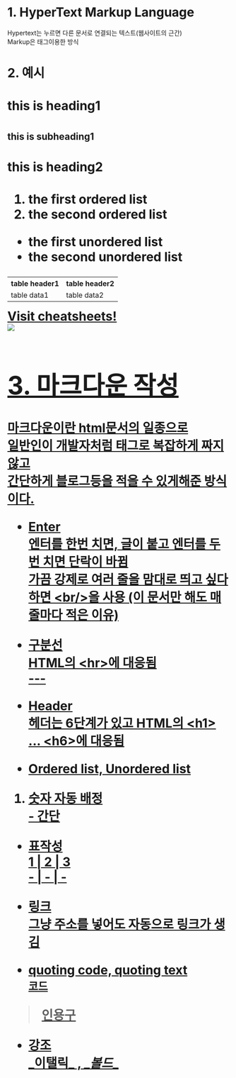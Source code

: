 # 1. HyperText Markup Language
Hypertext는 누르면 다른 문서로 연결되는 텍스트(웹사이트의 근간)<br>
Markup은 태그이용한 방식

# 2. 예시
<html>
  <h1>this is heading1<h1>
    <h2>this is subheading1<h2>
  <h1>this is heading2<h1>
  <ol>
    <li>the first ordered list</li>
    <li>the second ordered list</li>
  </ol>
  <ul>
    <li>the first unordered list</li>
    <li>the second unordered list</li>
  </ul>
  <table>
    <tr>
      <th>table header1</th>
      <th>table header2</th>
    </tr>
    <tr>
      <td>table data1</td>
      <td>table data2</td>
    </table>
    <a href="https://github.com/Lutris98/Cheatsheets">Visit cheatsheets!</br>
    <img src="https://github.com/Lutris98/PersonalProject_TradingBot/blob/main/Quote.png"></img>

# 3. 마크다운 작성
마크다운이란 html문서의 일종으로<br> 
일반인이 개발자처럼 태그로 복잡하게 짜지 않고 <br>
간단하게 블로그등을 적을 수 있게해준 방식이다.
- Enter<br/>
엔터를 한번 치면, 글이 붙고 엔터를 두번 치면 단락이 바뀜<br/>
가끔 강제로 여러 줄을 맘대로 띄고 싶다 하면 \<br/>을 사용 (이 문서만 해도 매 줄마다 적은 이유) <br/>

- 구분선<br/>
HTML의 \<hr>에 대응됨 <br/>
\---

- Header<br/>
헤더는 6단계가 있고 HTML의 \<h1> ... \<h6>에 대응됨<br/>

- Ordered list, Unordered list<br/>
1. 숫자 자동 배정<br/>
\- 간단<br/>

- 표작성<br/>
1 | 2 | 3<br/>
\- | - | -<br/>

- 링크<br/>
그냥 주소를 넣어도 자동으로 링크가 생김<br/>

- quoting code, quoting text <br/>
`코드`<br/>
> 인용구<br/>

- 강조<br/>
\_이탤릭_ , \__볼드__ <br/>
